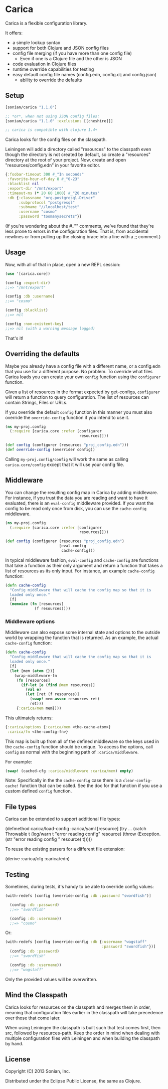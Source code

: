 # Carica

Carica is a flexible configuration library.

It offers:
* a simple lookup syntax
* support for both Clojure and JSON config files
* config file merging (if you have more than one config file)
  * Even if one is a Clojure file and the other is JSON
* code evaluation in Clojure files
* runtime override capabilities for testing
* easy default config file names (config.edn, config.clj and config.json)
  * ability to override the defaults

## Setup

```clojure
[sonian/carica "1.1.0"]

;; *or*, when not using JSON config files:
[sonian/carica "1.1.0" :exclusions [[cheshire]]]

;; carica is compatible with clojure 1.4+
```

Carica looks for the config files on the classpath.

Leiningen will add a directory called "resources" to the classpath even 
though the directory is not created by default, so create a "resources" 
directory at the root of your project. Now, create and open "resources/config.edn" 
in your favorite editor.

```clojure
{:foobar-timeout 300 #_"In seconds"
 :favorite-hour-of-day 8 #_"0-23"
 :blacklist nil
 :export-dir "/mnt/export"
 :timeout-ms (* 20 60 1000) #_"20 minutes"
 :db {:classname "org.postgresql.Driver"
      :subprotocol "postgresql"
      :subname "//localhost/test"
      :username "cosmo"
      :password "toomanysecrets"}}
```

(If you're wondering about the #_"" comments, we've found that they're
less prone to errors in the configuration files. That is, from
accidental newlines or from pulling up the closing brace into a line
with a ;; comment.)

## Usage

Now, with all of that in place, open a new REPL session:

```clojure
(use '[carica.core])

(config :export-dir)
;;=> "/mnt/export"

(config :db :username)
;;=> "cosmo"

(config :blacklist)
;;=> nil

(config :non-existent-key)
;;=> nil (with a warning message logged)
```

That's it!

## Overriding the defaults

Maybe you already have a config file with a different name, or a
config.edn that you use for a different purpose. No problem. To
override what files Carica loads you can create your own `config`
function using the `configurer` function.

Given a list of resources in the format expected by get-configs,
`configurer` will return a function to query configuration.
The list of resources can contain Strings, Files or URLs.

If you override the default `config` function in this manner you must
also override the `override-config` function if you intend to use it.

```clojure
(ns my-proj.config
  (:require [carica.core :refer [configurer
                                 resources]]))

(def config (configurer (resources "proj_config.edn")))
(def override-config (overrider config))
```

Calling `my-proj.config/config` will work the same as calling
`carica.core/config` except that it will use your config file.

## Middleware

You can change the resulting config map in Carica by adding
middleware.  For instance, if you trust the data you are reading and
want to have it evaluated, there is an `eval-config` middleware
provided.  If you want the config to be read only once from disk, you
can use the `cache-config` middleware.

```clojure
(ns my-proj.config
  (:require [carica.core :refer [configurer
                                 resources]]))

(def config (configurer (resources "proj_config.edn")
                        [eval-config
                         cache-config]))
```

In typical middleware fashion, `eval-config` and `cache-config` are
functions that take a function as their only argument and return a
function that takes a list of resources as its only input.  For
instance, an example `cache-config` function:

```clojure
(defn cache-config
  "Config middleware that will cache the config map so that it is
  loaded only once."
  [f]
  (memoize (fn [resources]
             (f resources))))
```

### Middleware options

Middleware can also expose some internal state and options to the
outside world by wrapping the function that is returned.  As an
example, the actual `cache-config` function:

```clojure
(defn cache-config
  "Config middleware that will cache the config map so that it is
  loaded only once."
  [f]
  (let [mem (atom {})]
    (wrap-middleware-fn
     (fn [resources]
       (if-let [e (find @mem resources)]
         (val e)
         (let [ret (f resources)]
           (swap! mem assoc resources ret)
           ret)))
     {:carica/mem mem})))
```

This ultimately returns:

```clojure
{:carica/options {:carica/mem <the-cache-atom>}
 :carica/fn <the-config-fn>}
```

This map is built up from all of the defined middleware so the keys
used in the `cache-config` function should be unique.  To access
the options, call `config` as normal with the beginning path of
`:carica/middleware`.

For example:

```clojure
(swap! (cached-cfg :carica/middleware :carica/mem) empty)
```

Note: Specifically in the the `cache-config` case there is a
`clear-config-cache!` function that can be called.  See the doc
for that function if you use a custom defined `config` function.

## File types

Carica can be extended to support additional file types:

(defmethod carica/load-config :carica/yaml [resource]
  (try
    ...
    (catch Throwable t
      (log/warn t "error reading config" resource)
      (throw
       (Exception. (str "error reading config " resource) t)))))

To reuse the existing parsers for a different file extension:

(derive :carica/cfg :carica/edn)

## Testing

Sometimes, during tests, it's handy to be able to override config
values:

```clojure
(with-redefs [config (override-config :db :password "swordfish")]

  (config :db :password)
  ;;=> "swordfish"

  (config :db :username))
  ;;=> "cosmo"
```

Or: 

```clojure
(with-redefs [config (override-config :db {:username "wagstaff"
                                           :password "swordfish"})]
  (config :db :password)
  ;;=> "swordfish"

  (config :db :username))
  ;;=> "wagstaff"
```

Only the provided values will be overwritten.

## Mind the Classpath

Carica looks for resources on the classpath and merges them in order,
meaning that configuration files earlier in the classpath will take
precedence over those that come later.

When using Leiningen the classpath is built such that test comes
first, then src, followed by resources-path. Keep the order in mind
when dealing with multiple configuration files with Leiningen and when
building the classpath by hand.

## License

Copyright (C) 2013 Sonian, Inc.

Distributed under the Eclipse Public License, the same as Clojure.
